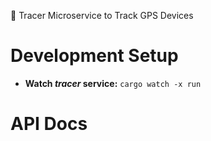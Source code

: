 
📍 Tracer Microservice to Track GPS Devices 


# Development Setup

* **Watch _tracer_ service:** ```cargo watch -x run```

# API Docs